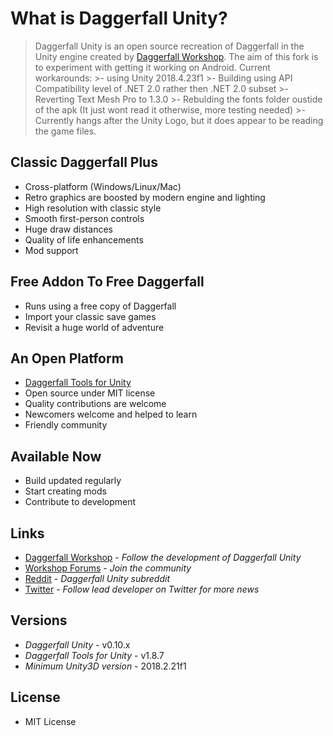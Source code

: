 # What is Daggerfall Unity?

> Daggerfall Unity is an open source recreation of Daggerfall in the Unity engine created by [Daggerfall Workshop](http://www.dfworkshop.net).
> The aim of this fork is to experiment with getting it working on Android. 
> Current workarounds:
    >- using Unity 2018.4.23f1
    >- Building using API Compatibility level of .NET 2.0 rather then .NET 2.0 subset
    >- Reverting Text Mesh Pro to 1.3.0
    >- Rebulding the fonts folder oustide of the apk (It just wont read it otherwise, more testing needed)
    >- Currently hangs after the Unity Logo, but it does appear to be reading the game files. 

## Classic Daggerfall Plus

+ Cross-platform (Windows/Linux/Mac)
+ Retro graphics are boosted by modern engine and lighting
+ High resolution with classic style
+ Smooth first-person controls
+ Huge draw distances
+ Quality of life enhancements
+ Mod support

## Free Addon To Free Daggerfall

+ Runs using a free copy of Daggerfall
+ Import your classic save games
+ Revisit a huge world of adventure

## An Open Platform

+ [Daggerfall Tools for Unity](http://www.dfworkshop.net/projects/daggerfall-tools-for-unity/features/)
+ Open source under MIT license
+ Quality contributions are welcome
+ Newcomers welcome and helped to learn
+ Friendly community

## Available Now

+ Build updated regularly
+ Start creating mods
+ Contribute to development

## Links

+ [Daggerfall Workshop](http://www.dfworkshop.net/) - *Follow the development of Daggerfall Unity*
+ [Workshop Forums](http://forums.dfworkshop.net/) - *Join the community*
+ [Reddit](https://www.reddit.com/r/daggerfallunity) - *Daggerfall Unity subreddit*
+ [Twitter](https://twitter.com/gav_clayton) - *Follow lead developer on Twitter for more news*

## Versions
+ *Daggerfall Unity* - v0.10.x
+ *Daggerfall Tools for Unity* - v1.8.7
+ *Minimum Unity3D version* - 2018.2.21f1

## License

+ MIT License
